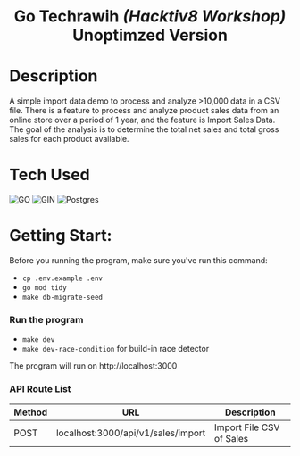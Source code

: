 <div align="center">
      <h1>Go Techrawih <i>(Hacktiv8 Workshop)</i><br>Unoptimzed Version</h1>
     </div>


# Description
A simple import data demo to process and analyze >10,000 data in a CSV file. There is a feature to process and analyze product sales data from an online store over a period of 1 year, and the feature is Import Sales Data. The goal of the analysis is to determine the total net sales and total gross sales for each product available.
 
# Tech Used
 ![GO](https://img.shields.io/badge/Go-00ADD8?style=for-the-badge&logo=go&logoColor=white)
 ![GIN](https://img.shields.io/badge/Gin-3390d1?style=for-the-badge&logo=GIN&logoColor=white)
 ![Postgres](https://img.shields.io/badge/postgres-%23316192.svg?style=for-the-badge&logo=postgresql&logoColor=white)
      
# Getting Start:
Before you running the program, make sure you've run this command:
- `cp .env.example .env`
- `go mod tidy`
- `make db-migrate-seed`

### Run the program
- `make dev`
- `make dev-race-condition` for build-in race detector

The program will run on http://localhost:3000

### API Route List
| Method | URL | Description |
| ----------- | ----------- | ----------- | 
| POST | localhost:3000/api/v1/sales/import  | Import File CSV of Sales |
      
<!-- </> with 💛 by readMD (https://readmd.itsvg.in) -->